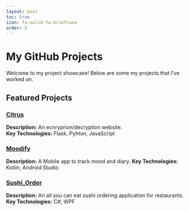 ```yaml
---
layout: post
toc: true
icon: fa-solid fa-briefcase
order: 5
---
```


# My GitHub Projects

Welcome to my project showcase! Below are some my projects that I’ve worked on.

## Featured Projects 

### [Citrus](https://github.com/vilvee/citrus)
**Description:** An ecnryprion/decryption website.  
**Key Technologies:** Flask, Pyhton, JavaScript


### [Moodify](https://github.com/vilvee/Moodify)
**Description:** A Mobile app to track mood and diary.
**Key Technologies:** Kotlin, Android Studio  
 

### [Sushi_Order](https://github.com/vilvee/All-You-Can-Eat-Sushi-Ordering-App)
**Description:** An all you can eat sushi ordering application for restaurants.
**Key Technologies:** C#, WPF

